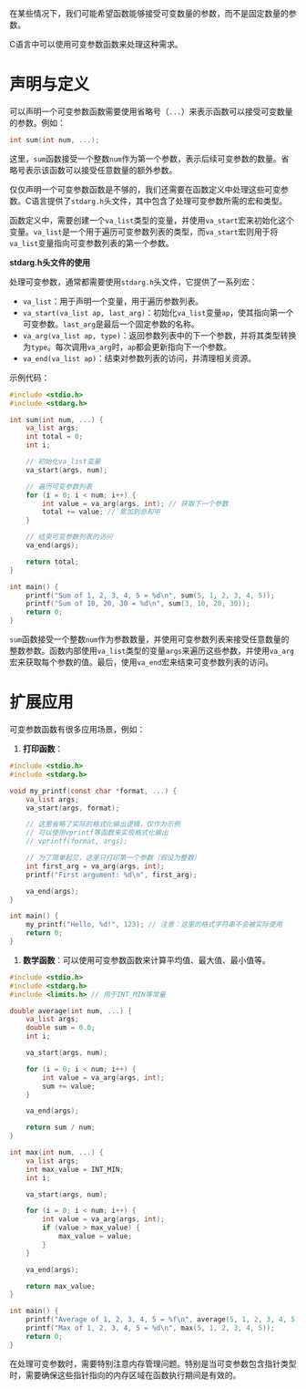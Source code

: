 在某些情况下，我们可能希望函数能够接受可变数量的参数，而不是固定数量的参数。

C语言中可以使用可变参数函数来处理这种需求。

# 声明与定义

可以声明一个可变参数函数需要使用省略号（`...`）来表示函数可以接受可变数量的参数。例如：

```C
int sum(int num, ...);
```

这里，`sum`函数接受一个整数`num`作为第一个参数，表示后续可变参数的数量。省略号表示该函数可以接受任意数量的额外参数。

仅仅声明一个可变参数函数是不够的，我们还需要在函数定义中处理这些可变参数。C语言提供了`stdarg.h`头文件，其中包含了处理可变参数所需的宏和类型。

函数定义中，需要创建一个`va_list`类型的变量，并使用`va_start`宏来初始化这个变量。`va_list`是一个用于遍历可变参数列表的类型，而`va_start`宏则用于将`va_list`变量指向可变参数列表的第一个参数。

**stdarg.h头文件的使用**

处理可变参数，通常都需要使用`stdarg.h`头文件，它提供了一系列宏：

- `va_list`：用于声明一个变量，用于遍历参数列表。
- `va_start(va_list ap, last_arg)`：初始化`va_list`变量`ap`，使其指向第一个可变参数。`last_arg`是最后一个固定参数的名称。
- `va_arg(va_list ap, type)`：返回参数列表中的下一个参数，并将其类型转换为`type`。每次调用`va_arg`时，`ap`都会更新指向下一个参数。
- `va_end(va_list ap)`：结束对参数列表的访问，并清理相关资源。

示例代码：

```C
#include <stdio.h>
#include <stdarg.h>

int sum(int num, ...) {
    va_list args;
    int total = 0;
    int i;

    // 初始化va_list变量
    va_start(args, num);

    // 遍历可变参数列表
    for (i = 0; i < num; i++) {
        int value = va_arg(args, int); // 获取下一个参数
        total += value; // 累加到总和中
    }

    // 结束可变参数列表的访问
    va_end(args);

    return total;
}

int main() {
    printf("Sum of 1, 2, 3, 4, 5 = %d\n", sum(5, 1, 2, 3, 4, 5));
    printf("Sum of 10, 20, 30 = %d\n", sum(3, 10, 20, 30));
    return 0;
}
```

`sum`函数接受一个整数`num`作为参数数量，并使用可变参数列表来接受任意数量的整数参数。函数内部使用`va_list`类型的变量`args`来遍历这些参数，并使用`va_arg`宏来获取每个参数的值。最后，使用`va_end`宏来结束可变参数列表的访问。

# 扩展应用

可变参数函数有很多应用场景，例如：

1. **打印函数**：

```C
#include <stdio.h>
#include <stdarg.h>

void my_printf(const char *format, ...) {
    va_list args;
    va_start(args, format);

    // 这里省略了实际的格式化输出逻辑，仅作为示例
    // 可以使用vprintf等函数来实现格式化输出
    // vprintf(format, args);

    // 为了简单起见，这里只打印第一个参数（假设为整数）
    int first_arg = va_arg(args, int);
    printf("First argument: %d\n", first_arg);

    va_end(args);
}

int main() {
    my_printf("Hello, %d!", 123); // 注意：这里的格式字符串不会被实际使用
    return 0;
}
```

1. **数学函数**：可以使用可变参数函数来计算平均值、最大值、最小值等。

```C
#include <stdio.h>
#include <stdarg.h>
#include <limits.h> // 用于INT_MIN等常量

double average(int num, ...) {
    va_list args;
    double sum = 0.0;
    int i;

    va_start(args, num);

    for (i = 0; i < num; i++) {
        int value = va_arg(args, int);
        sum += value;
    }

    va_end(args);

    return sum / num;
}

int max(int num, ...) {
    va_list args;
    int max_value = INT_MIN;
    int i;

    va_start(args, num);

    for (i = 0; i < num; i++) {
        int value = va_arg(args, int);
        if (value > max_value) {
            max_value = value;
        }
    }

    va_end(args);

    return max_value;
}

int main() {
    printf("Average of 1, 2, 3, 4, 5 = %f\n", average(5, 1, 2, 3, 4, 5));
    printf("Max of 1, 2, 3, 4, 5 = %d\n", max(5, 1, 2, 3, 4, 5));
    return 0;
}
```

在处理可变参数时，需要特别注意内存管理问题。特别是当可变参数包含指针类型时，需要确保这些指针指向的内存区域在函数执行期间是有效的。